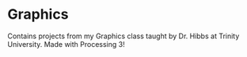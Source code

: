 # Graphics
Contains projects from my Graphics class taught by Dr. Hibbs at Trinity University. Made with Processing 3!
